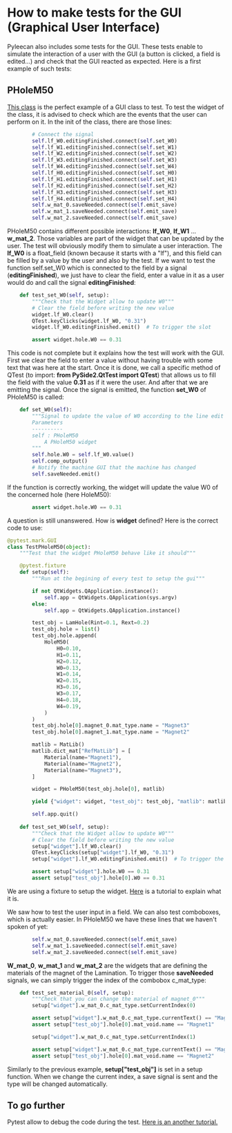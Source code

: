 # How to make tests for the GUI (Graphical User Interface)

Pyleecan also includes some tests for the GUI. These tests enable to simulate the interaction of a user with the GUI (a button is clicked, a field is edited...) and check that the GUI reacted as expected. Here is a first example of such tests:

## PHoleM50

[This class](https://github.com/Eomys/pyleecan/blob/master/pyleecan/GUI/Dialog/DMachineSetup/SMHoleMag/PHoleM50/PHoleM50.py) is the perfect example of a GUI class to test.
To test the widget of the class, it is advised to check which are the events that the user can perform on it. In the init of the class, there are those lines:

```py
        # Connect the signal
        self.lf_W0.editingFinished.connect(self.set_W0)
        self.lf_W1.editingFinished.connect(self.set_W1)
        self.lf_W2.editingFinished.connect(self.set_W2)
        self.lf_W3.editingFinished.connect(self.set_W3)
        self.lf_W4.editingFinished.connect(self.set_W4)
        self.lf_H0.editingFinished.connect(self.set_H0)
        self.lf_H1.editingFinished.connect(self.set_H1)
        self.lf_H2.editingFinished.connect(self.set_H2)
        self.lf_H3.editingFinished.connect(self.set_H3)
        self.lf_H4.editingFinished.connect(self.set_H4)
        self.w_mat_0.saveNeeded.connect(self.emit_save)
        self.w_mat_1.saveNeeded.connect(self.emit_save)
        self.w_mat_2.saveNeeded.connect(self.emit_save)
```

PHoleM50 contains different possible interactions: __lf_W0__, __lf_W1__ ... __w_mat_2__. Those variables are part of the widget that can be updated by the user. The test will obviously modify them to simulate a user interaction. The __lf_W0__ is a float_field (known because it starts with a "lf"), and this field can be filled by a value by the user and also by the test.
If we want to test the function self.set_W0 which is connected to the field by a signal (__editingFinished__), we just have to clear the field, enter a value in it as a user would do
and call the signal __editingFinished__:

```py
    def test_set_W0(self, setup):
        """Check that the Widget allow to update W0"""
        # Clear the field before writing the new value
        widget.lf_W0.clear()
        QTest.keyClicks(widget.lf_W0, "0.31")
        widget.lf_W0.editingFinished.emit()  # To trigger the slot

        assert widget.hole.W0 == 0.31
```

This code is not complete but it explains how the test will work with the GUI. First we clear the field to enter a value without having trouble with some text that was here at the start.
Once it is done, we call a specific method of QTest (to import: __from PySide2.QtTest import QTest__) that allows us to fill the field with the value __0.31__ as if it were the user.
And after that we are emitting the signal. Once the signal is emitted, the function __set_W0__ of PHoleM50 is called:

```py
    def set_W0(self):
        """Signal to update the value of W0 according to the line edit
        Parameters
        ----------
        self : PHoleM50
            A PHoleM50 widget
        """
        self.hole.W0 = self.lf_W0.value()
        self.comp_output()
        # Notify the machine GUI that the machine has changed
        self.saveNeeded.emit()
```

If the function is correctly working, the widget will update the value W0 of the concerned hole (here HoleM50):

```py
        assert widget.hole.W0 == 0.31
```

A question is still unanswered. How is __widget__ defined? Here is the correct code to use: 

```py
@pytest.mark.GUI
class TestPHoleM50(object):
    """Test that the widget PHoleM50 behave like it should"""

    @pytest.fixture
    def setup(self):
        """Run at the begining of every test to setup the gui"""

        if not QtWidgets.QApplication.instance():
            self.app = QtWidgets.QApplication(sys.argv)
        else:
            self.app = QtWidgets.QApplication.instance()

        test_obj = LamHole(Rint=0.1, Rext=0.2)
        test_obj.hole = list()
        test_obj.hole.append(
            HoleM50(
                H0=0.10,
                H1=0.11,
                H2=0.12,
                W0=0.13,
                W1=0.14,
                W2=0.15,
                H3=0.16,
                W3=0.17,
                H4=0.18,
                W4=0.19,
            )
        )
        test_obj.hole[0].magnet_0.mat_type.name = "Magnet3"
        test_obj.hole[0].magnet_1.mat_type.name = "Magnet2"

        matlib = MatLib()
        matlib.dict_mat["RefMatLib"] = [
            Material(name="Magnet1"),
            Material(name="Magnet2"),
            Material(name="Magnet3"),
        ]

        widget = PHoleM50(test_obj.hole[0], matlib)

        yield {"widget": widget, "test_obj": test_obj, "matlib": matlib}

        self.app.quit()
     
    def test_set_W0(self, setup):
        """Check that the Widget allow to update W0"""
        # Clear the field before writing the new value
        setup["widget"].lf_W0.clear()
        QTest.keyClicks(setup["widget"].lf_W0, "0.31")
        setup["widget"].lf_W0.editingFinished.emit()  # To trigger the slot

        assert setup["widget"].hole.W0 == 0.31
        assert setup["test_obj"].hole[0].W0 == 0.31
```

We are using a fixture to setup the widget. [Here](https://github.com/Eomys/pyleecan-doc/blob/master/Tests_Turorials/make.setup.function.md)
is a tutorial to explain what it is.

We saw how to test the user input in a field. We can also test comboboxes, which is actually easier. In PHoleM50 we have these lines that we haven't spoken of yet:

```py
        self.w_mat_0.saveNeeded.connect(self.emit_save)
        self.w_mat_1.saveNeeded.connect(self.emit_save)
        self.w_mat_2.saveNeeded.connect(self.emit_save)
```

__W_mat_0__, __w_mat_1__ and __w_mat_2__ are the widgets that are defining the materials of the magnet of the Lamination. To trigger those __saveNeeded__ signals,
we can simply trigger the index of the combobox c_mat_type: 

```py
    def test_set_material_0(self, setup):
        """Check that you can change the material of magnet_0"""
        setup["widget"].w_mat_0.c_mat_type.setCurrentIndex(0)

        assert setup["widget"].w_mat_0.c_mat_type.currentText() == "Magnet1"
        assert setup["test_obj"].hole[0].mat_void.name == "Magnet1"

        setup["widget"].w_mat_0.c_mat_type.setCurrentIndex(1)

        assert setup["widget"].w_mat_0.c_mat_type.currentText() == "Magnet2"
        assert setup["test_obj"].hole[0].mat_void.name == "Magnet2"
```

Similarly to the previous example, __setup["test_obj"]__ is set in a setup function. When we change the current index, a save signal is sent and the type will be changed automatically.

## To go further

Pytest allow to debug the code during the test. [Here is an another tutorial.](https://github.com/Eomys/pyleecan-doc/blob/master/Tests_Turorials/how.to.debug.with.pytest.md)
